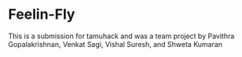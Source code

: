 # Feelin-Fly
This is a submission for tamuhack and was a team project by Pavithra Gopalakrishnan, Venkat Sagi, Vishal Suresh, and Shweta Kumaran
